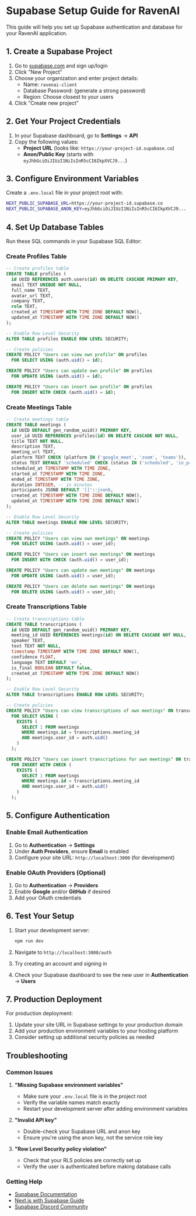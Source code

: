 # Supabase Setup Guide for RavenAI

This guide will help you set up Supabase authentication and database for your RavenAI application.

## 1. Create a Supabase Project

1. Go to [supabase.com](https://supabase.com) and sign up/login
2. Click "New Project"
3. Choose your organization and enter project details:
   - Name: `ravenai-client`
   - Database Password: (generate a strong password)
   - Region: Choose closest to your users
4. Click "Create new project"

## 2. Get Your Project Credentials

1. In your Supabase dashboard, go to **Settings** → **API**
2. Copy the following values:
   - **Project URL** (looks like: `https://your-project-id.supabase.co`)
   - **Anon/Public Key** (starts with `eyJhbGciOiJIUzI1NiIsInR5cCI6IkpXVCJ9...`)

## 3. Configure Environment Variables

Create a `.env.local` file in your project root with:

```bash
NEXT_PUBLIC_SUPABASE_URL=https://your-project-id.supabase.co
NEXT_PUBLIC_SUPABASE_ANON_KEY=eyJhbGciOiJIUzI1NiIsInR5cCI6IkpXVCJ9...
```

## 4. Set Up Database Tables

Run these SQL commands in your Supabase SQL Editor:

### Create Profiles Table
```sql
-- Create profiles table
CREATE TABLE profiles (
  id UUID REFERENCES auth.users(id) ON DELETE CASCADE PRIMARY KEY,
  email TEXT UNIQUE NOT NULL,
  full_name TEXT,
  avatar_url TEXT,
  company TEXT,
  role TEXT,
  created_at TIMESTAMP WITH TIME ZONE DEFAULT NOW(),
  updated_at TIMESTAMP WITH TIME ZONE DEFAULT NOW()
);

-- Enable Row Level Security
ALTER TABLE profiles ENABLE ROW LEVEL SECURITY;

-- Create policies
CREATE POLICY "Users can view own profile" ON profiles
  FOR SELECT USING (auth.uid() = id);

CREATE POLICY "Users can update own profile" ON profiles
  FOR UPDATE USING (auth.uid() = id);

CREATE POLICY "Users can insert own profile" ON profiles
  FOR INSERT WITH CHECK (auth.uid() = id);
```

### Create Meetings Table
```sql
-- Create meetings table
CREATE TABLE meetings (
  id UUID DEFAULT gen_random_uuid() PRIMARY KEY,
  user_id UUID REFERENCES profiles(id) ON DELETE CASCADE NOT NULL,
  title TEXT NOT NULL,
  description TEXT,
  meeting_url TEXT,
  platform TEXT CHECK (platform IN ('google_meet', 'zoom', 'teams')),
  status TEXT DEFAULT 'scheduled' CHECK (status IN ('scheduled', 'in_progress', 'completed', 'cancelled')),
  scheduled_at TIMESTAMP WITH TIME ZONE,
  started_at TIMESTAMP WITH TIME ZONE,
  ended_at TIMESTAMP WITH TIME ZONE,
  duration INTEGER, -- in minutes
  participants JSONB DEFAULT '[]'::jsonb,
  created_at TIMESTAMP WITH TIME ZONE DEFAULT NOW(),
  updated_at TIMESTAMP WITH TIME ZONE DEFAULT NOW()
);

-- Enable Row Level Security
ALTER TABLE meetings ENABLE ROW LEVEL SECURITY;

-- Create policies
CREATE POLICY "Users can view own meetings" ON meetings
  FOR SELECT USING (auth.uid() = user_id);

CREATE POLICY "Users can insert own meetings" ON meetings
  FOR INSERT WITH CHECK (auth.uid() = user_id);

CREATE POLICY "Users can update own meetings" ON meetings
  FOR UPDATE USING (auth.uid() = user_id);

CREATE POLICY "Users can delete own meetings" ON meetings
  FOR DELETE USING (auth.uid() = user_id);
```

### Create Transcriptions Table
```sql
-- Create transcriptions table
CREATE TABLE transcriptions (
  id UUID DEFAULT gen_random_uuid() PRIMARY KEY,
  meeting_id UUID REFERENCES meetings(id) ON DELETE CASCADE NOT NULL,
  speaker TEXT,
  text TEXT NOT NULL,
  timestamp TIMESTAMP WITH TIME ZONE DEFAULT NOW(),
  confidence FLOAT,
  language TEXT DEFAULT 'en',
  is_final BOOLEAN DEFAULT false,
  created_at TIMESTAMP WITH TIME ZONE DEFAULT NOW()
);

-- Enable Row Level Security
ALTER TABLE transcriptions ENABLE ROW LEVEL SECURITY;

-- Create policies
CREATE POLICY "Users can view transcriptions of own meetings" ON transcriptions
  FOR SELECT USING (
    EXISTS (
      SELECT 1 FROM meetings 
      WHERE meetings.id = transcriptions.meeting_id 
      AND meetings.user_id = auth.uid()
    )
  );

CREATE POLICY "Users can insert transcriptions for own meetings" ON transcriptions
  FOR INSERT WITH CHECK (
    EXISTS (
      SELECT 1 FROM meetings 
      WHERE meetings.id = transcriptions.meeting_id 
      AND meetings.user_id = auth.uid()
    )
  );
```

## 5. Configure Authentication

### Enable Email Authentication
1. Go to **Authentication** → **Settings**
2. Under **Auth Providers**, ensure **Email** is enabled
3. Configure your site URL: `http://localhost:3000` (for development)

### Enable OAuth Providers (Optional)
1. Go to **Authentication** → **Providers**
2. Enable **Google** and/or **GitHub** if desired
3. Add your OAuth credentials

## 6. Test Your Setup

1. Start your development server:
   ```bash
   npm run dev
   ```

2. Navigate to `http://localhost:3000/auth`
3. Try creating an account and signing in
4. Check your Supabase dashboard to see the new user in **Authentication** → **Users**

## 7. Production Deployment

For production deployment:

1. Update your site URL in Supabase settings to your production domain
2. Add your production environment variables to your hosting platform
3. Consider setting up additional security policies as needed

## Troubleshooting

### Common Issues

1. **"Missing Supabase environment variables"**
   - Make sure your `.env.local` file is in the project root
   - Verify the variable names match exactly
   - Restart your development server after adding environment variables

2. **"Invalid API key"**
   - Double-check your Supabase URL and anon key
   - Ensure you're using the anon key, not the service role key

3. **"Row Level Security policy violation"**
   - Check that your RLS policies are correctly set up
   - Verify the user is authenticated before making database calls

### Getting Help

- [Supabase Documentation](https://supabase.com/docs)
- [Next.js with Supabase Guide](https://supabase.com/docs/guides/getting-started/quickstarts/nextjs)
- [Supabase Discord Community](https://discord.supabase.com/)
